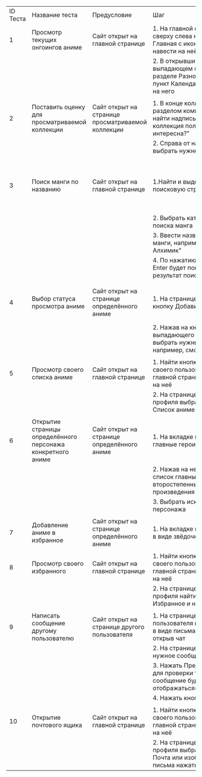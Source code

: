 | | | | | | | |
|-|-|-|-|-|-|-|
|ID Теста|Название теста|Предусловие|Шаг|Ожидаемый результат|Фактический результат|Статус|
|1|Просмотр текущих онгоингов аниме|Сайт открыт на главной странице|1. На главной странице сверху слева найти кнопку Главная с иконкой дом и навести на неё|Открытая страница с текущими онгоингами|Открытая страница с текущими онгоингами|Пройден|
| | | |2. В открывшимся выпадающем списке в разделе Разное выбрать пункт Календарь и нажать на него | | | |
| | | | | | | |
|2|Поставить оценку для просматриваемой коллекции |Сайт открыт на странице просматриваемой коллекции |1. В конце коллекции, перед разделом комментариев найти надпись "Эта коллекция полезна или интересна?"|Поставленная оценка просматриваемой коллекции|Поставленная оценка просматриваемой коллекции|Пройден|
| | | |2. Справа от надписи  выбрать нужню кнопку:  да| | | |
| | | | | | | |
|3|Поиск манги по названию|Сайт открыт на главной странице|1.Найти и выделить поисковую строку |В выпадающем списке или на отдельной странице будут показаны совпадающие варианты|В выпадающем списке или на отдельной странице отображаются совпадающие варианты|Пройден|
| | | |2. Выбрать категорию поиска манга| | | |
| | | |3. Ввести название искомой манги, например "Стальной Алхимик" | | | |
| | | |4. По нажатию клавиши Enter будет показан результат поиска| | | |
| | | | | | | |
|4|Выбор статуса просмотра аниме|Сайт открыт на странице определённого аниме|1. На странице аниме найти кнопку Добавить в список|аниме должно появиться с нужным статусом в списке пользователя|аниме появляется с нужным статусом в списке пользователя |Пройден|
| | | |2. Нажав на кнопку, из выпадающего списка выбрать нужный статус, например, смотрю | | | |
| | | | | | | |
|5|Просмотр своего списка аниме|Сайт открыт на главной странице|1. Найти кнопку с именем своего пользователя на главной странице и нажать на неё |Открытие списка аниме|Открытие списка аниме |Пройден|
| | | |2. На странице своего профиля выбрать пункт Список аниме  и нажать| | | |
| | | | | | | |
|6|Открытие страницы определённого персонажа конкретного аниме|Сайт открыт на странице определённого аниме|1. На вкладке  найти раздел главные герои"|Успешное  открытие страницы персонажа|Успешное  открытие страницы персонажа|Пройден|
| | | |2. Нажав на него, откроется список главных и второстепенных героев произведения| | | |
| | | |3. Выбрать искомого персонажа| | | |
| | | | | | | |
|7|Добавление аниме в избранное|Сайт открыт на странице определённого аниме|1. На вкладке  найти кнопку в виде звёдочки и нажать её|Успешное добавление аниме в избранное|Успешное добавление аниме в избранное|Пройден|
| | | | | | | |
|8|Просмотр своего избранного|Сайт открыт на главной странице|1. Найти кнопку с именем своего пользователя на главной странице и нажать на неё |Открытие списка избранного|Открытие списка избранного|Пройден|
| | | |2. На странице своего профиля найти раздел Избранное и нажать на него| | | |
| | | | | | | |
|9|Написать сообщение другому пользователю|Сайт открыт на странице другого пользователя|1. На странице пользователя найти кнопку в виде письма и нажать её, открыв чат|Успешно отправленное пользователю сообщение|Успешно отправленное пользователю сообщение|Пройден|
| | | |2. На странице чата   ввести нужное сообщение| | | |
| | | |3. Нажать Предпросмотр для проверки того, как сообщение будет отображаться(опционально)| | | |
| | | |4. Нажать кнопку написать| | | |
| | | | | | | |
|10|Открытие почтового ящика|Сайт открыт на главной странице|1. Найти кнопку с именем своего пользователя на главной странице и нажать на неё |Открытие почтового ящика с оповещениями и сообщениями|Открытие почтового ящика с оповещениями и сообщениями|Пройден|
| | | |2. На странице своего профиля выбрать пункт Почта или изображение письма нажать| | | |
